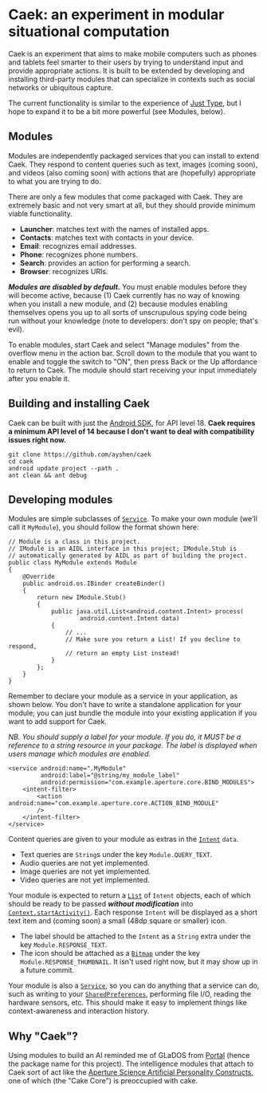Caek: an experiment in modular situational computation
======================================================

Caek is an experiment that aims to make mobile computers such as phones and
tablets feel smarter to their users by trying to understand input and provide
appropriate actions. It is built to be extended by developing and installing
third-party modules that can specialize in contexts such as social networks or
ubiquitous capture.

The current functionality is similar to the experience of [Just
Type](https://developer.palm.com/content/api/dev-guide/mojo/just-type.html), but
I hope to expand it to be a bit more powerful (see Modules, below).

## Modules

Modules are independently packaged services that you can install to extend Caek.
They respond to content queries such as text, images (coming soon), and videos
(also coming soon) with actions that are (hopefully) appropriate to what you are
trying to do.

There are only a few modules that come packaged with Caek. They are extremely
basic and not very smart at all, but they should provide minimum viable
functionality.

* **Launcher**: matches text with the names of installed apps.
* **Contacts**: matches text with contacts in your device.
* **Email**: recognizes email addresses.
* **Phone**: recognizes phone numbers.
* **Search**: provides an action for performing a search.
* **Browser**: recognizes URIs.

***Modules are disabled by default.*** You must enable modules before they will
become active, because (1) Caek currently has no way of knowing when you install
a new module, and (2) because modules enabling themselves opens you up to all
sorts of unscrupulous spying code being run without your knowledge (note to
developers: don't spy on people; that's evil).

To enable modules, start Caek and select "Manage modules" from the overflow menu
in the action bar. Scroll down to the module that you want to enable and toggle
the switch to "ON", then press Back or the Up affordance to return to Caek. The
module should start receiving your input immediately after you enable it.

## Building and installing Caek

Caek can be built with just the [Android
SDK](http://developer.android.com/sdk/index.html), for API level 18. **Caek
requires a minimum API level of 14 because I don't want to deal with
compatibility issues right now.**

    git clone https://github.com/ayshen/caek
    cd caek
    android update project --path .
    ant clean && ant debug

## Developing modules

Modules are simple subclasses of
[`Service`](http://developer.android.com/reference/android/app/Service.html).
To make your own module (we'll call it `MyModule`), you should follow the format
shown here:

    // Module is a class in this project.
    // IModule is an AIDL interface in this project; IModule.Stub is
    // automatically generated by AIDL as part of building the project.
    public class MyModule extends Module
    {
        @Override
        public android.os.IBinder createBinder()
        {
            return new IModule.Stub()
            {
                public java.util.List<android.content.Intent> process(
                        android.content.Intent data)
                {
                    // ...
                    // Make sure you return a List! If you decline to respond,
                    // return an empty List instead!
                }
            };
        }
    }

Remember to declare your module as a service in your application, as shown
below. You don't have to write a standalone application for your module; you
can just bundle the module into your existing application if you want to add
support for Caek.

*NB. You should supply a label for your module. If you do, it MUST be a
reference to a string resource in your package. The label is displayed when
users manage which modules are enabled.*

    <service android:name=".MyModule"
             android:label="@string/my_module_label"
             android:permission="com.example.aperture.core.BIND_MODULES">
        <intent-filter>
            <action android:name="com.example.aperture.core.ACTION_BIND_MODULE"
            />
        </intent-filter>
    </service>

Content queries are given to your module as extras in the
[`Intent`](http://developer.android.com/reference/android/content/Intent.html)
`data`.

* Text queries are `String`s under the key `Module.QUERY_TEXT`.
* Audio queries are not yet implemented.
* Image queries are not yet implemented.
* Video queries are not yet implemented.

Your module is expected to return a
[`List`](http://developer.android.com/reference/java/util/List.html) of `Intent`
objects, each of which should be ready to be passed ***without modification***
into
[`Context.startActivity()`](http://developer.android.com/reference/android/content/Context.html#startActivity%28android.content.Intent%29).
Each response `Intent` will be displayed as a short text item and (coming soon)
a small (48dp square or smaller) icon.

* The label should be attached to the `Intent` as a `String` extra under the key
  `Module.RESPONSE_TEXT`.
* The icon should be attached as a
  [`Bitmap`](http://developer.android.com/reference/android/grpahics/Bitmap.html)
  under the key `Module.RESPONSE_THUMBNAIL`. It isn't used right now, but it
  may show up in a future commit.

Your module is also a
[`Service`](http://developer.android.com/reference/android/app/Service.html), so
you can do anything that a service can do, such as writing to your
[`SharedPreferences`](http://developer.android.com/reference/android/content/SharedPreferences.html),
performing file I/O, reading the hardware sensors, etc. This should make it easy
to implement things like context-awareness and interaction history.

## Why "Caek"?

Using modules to build an AI reminded me of GLaDOS from
[Portal](http://store.steampowered.com/app/400) (hence the package name for this
project). The intelligence modules that attach to Caek sort of act like the
[Aperture Science Artificial Personality
Constructs](http://theportalwiki.com/wiki/Cores), one of which (the "Cake Core")
is preoccupied with cake.
